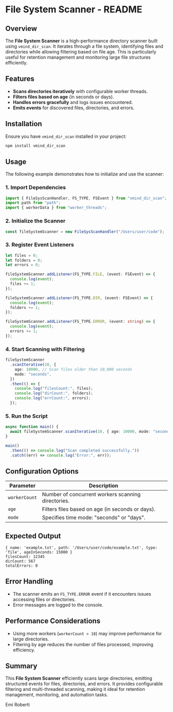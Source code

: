 # File System Scanner - README

## Overview

The **File System Scanner** is a high-performance directory scanner built using `vmind_dir_scan`. It iterates through a file system, identifying files and directories while allowing filtering based on file age. This is particularly useful for retention management and monitoring large file structures efficiently.

## Features

- **Scans directories iteratively** with configurable worker threads.
- **Filters files based on age** (in seconds or days).
- **Handles errors gracefully** and logs issues encountered.
- **Emits events** for discovered files, directories, and errors.

## Installation

Ensure you have `vmind_dir_scan` installed in your project:

```sh
npm install vmind_dir_scan
```

## Usage

The following example demonstrates how to initialize and use the scanner:

### **1. Import Dependencies**

```typescript
import { FileSysScanHandler, FS_TYPE, FSEvent } from "vmind_dir_scan";
import path from "path";
import { workerData } from "worker_threads";
```

### **2. Initialize the Scanner**

```typescript
const fileSystemScanner = new FileSysScanHandler("/Users/user/code");
```

### **3. Register Event Listeners**

```typescript
let files = 0;
let folders = 0;
let errors = 0;

fileSystemScanner.addListener(FS_TYPE.FILE, (event: FSEvent) => {
  console.log(event);
  files += 1;
});

fileSystemScanner.addListener(FS_TYPE.DIR, (event: FSEvent) => {
  console.log(event);
  folders += 1;
});

fileSystemScanner.addListener(FS_TYPE.ERROR, (event: string) => {
  console.log(event);
  errors += 1;
});
```

### **4. Start Scanning with Filtering**

```typescript
fileSystemScanner
  .scanIterative(10, {
    age: 10000, // Scan files older than 10,000 seconds
    mode: "seconds",
  })
  .then(() => {
    console.log("filesCount:", files);
    console.log("dirCount:", folders);
    console.log("errCount:", errors);
  });
```

### **5. Run the Script**

```typescript
async function main() {
  await fileSystemScanner.scanIterative(10, { age: 10000, mode: "seconds" });
}

main()
  .then(() => console.log("Scan completed successfully."))
  .catch((err) => console.log("Error:", err));
```

## Configuration Options

| Parameter     | Description                                        |
| ------------- | -------------------------------------------------- |
| `workerCount` | Number of concurrent workers scanning directories. |
| `age`         | Filters files based on age (in seconds or days).   |
| `mode`        | Specifies time mode: "seconds" or "days".          |

## Expected Output

```
{ name: 'example.txt', path: '/Users/user/code/example.txt', type: 'file', ageInSeconds: 15000 }
filesCount: 12345
dirCount: 567
totalErrors: 0
```

## Error Handling

- The scanner emits an `FS_TYPE.ERROR` event if it encounters issues accessing files or directories.
- Error messages are logged to the console.

## Performance Considerations

- Using more workers (`workerCount > 10`) may improve performance for large directories.
- Filtering by age reduces the number of files processed, improving efficiency.

## Summary

This **File System Scanner** efficiently scans large directories, emitting structured events for files, directories, and errors. It provides configurable filtering and multi-threaded scanning, making it ideal for retention management, monitoring, and automation tasks.

Emi Roberti
